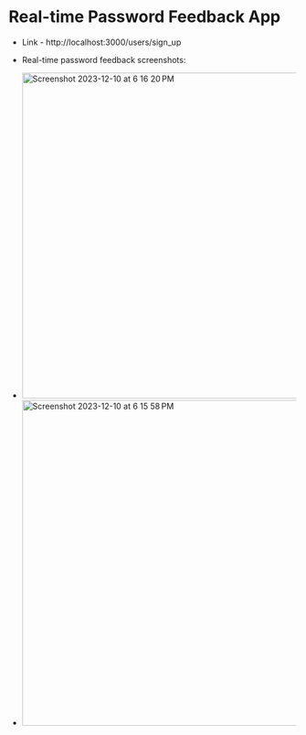 # Real-time Password Feedback App

* Link - http://localhost:3000/users/sign_up

* Real-time password feedback screenshots:

* <img width="570" alt="Screenshot 2023-12-10 at 6 16 20 PM" src="https://github.com/tskulkarni25/PasswordFeedbackApp/assets/16187077/dde872d3-4565-43bc-86f6-a7c5511bf9ba">

* <img width="570" alt="Screenshot 2023-12-10 at 6 15 58 PM" src="https://github.com/tskulkarni25/PasswordFeedbackApp/assets/16187077/3d9200c9-54cb-4098-9d1a-b168c20150da">
